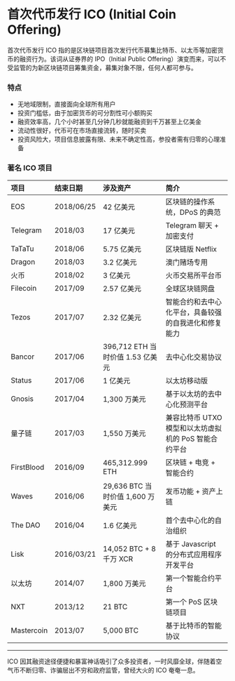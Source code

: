 # 首次代币发行 ICO (Initial Coin Offering)

首次代币发行 ICO 指的是区块链项目首次发行代币募集比特币、以太币等加密货币的融资行为。该词从证券界的 IPO（Initial Public Offering）演变而来，可以不受监管的为新区块链项目筹集资金，募集对象不限，任何人都可参与。

### 特点

- 无地域限制，直接面向全球所有用户
- 投资门槛低，由于加密货币的可分割性可小额购买
- 融资效率高，几个小时甚至几分钟几秒就能融资到千万甚至上亿美金
- 流动性很好，代币可在市场直接流转，随时买卖
- 投资风险大，项目信息披露有限、未来不确定性高，参投者需有归零的心理准备

### 著名 ICO 项目

| 项目 | 结束日期 | 涉及资产 | 简介 |
| :----- | :---- | :---- | :---- |
| EOS | 2018/06/25 | 42 亿美元 | 区块链的操作系统，DPoS 的典范 | 
| Telegram | 2018/03 | 17 亿美元 | Telegram 聊天 + 加密支付 | 
| TaTaTu | 2018/06 | 5.75 亿美元 | 区块链版 Netflix | 
| Dragon | 2018/03 | 3.2 亿美元 | 澳门赌场专用 | 
| 火币 | 2018/02 | 3 亿美元 | 火币交易所平台币 | 
| Filecoin | 2017/09 | 2.57 亿美元 | 全球区块链网盘 | 
| Tezos | 2017/07 | 2.32 亿美元 | 智能合约和去中心化平台，具备较强的自我进化和修复能力 | 
| Bancor | 2017/06| 396,712 ETH 当时价值 1.53 亿美元  | 去中心化交易协议 | 
| Status | 2017/06| 1 亿美元  | 以太坊移动版 | 
| Gnosis | 2017/04| 1,300 万美元  | 基于以太坊的去中心化预测平台 | 
| 量子链 | 2017/03 | 1,550 万美元  | 兼容比特币 UTXO 模型和以太坊虚拟机的 PoS 智能合约平台 | 
| FirstBlood | 2016/09 | 465,312.999 ETH  | 区块链 + 电竞 + 智能合约 | 
| Waves | 2016/06 | 29,636 BTC 当时价值 1,600 万美元  | 发币功能 + 资产上链 | 
| The DAO | 2016/04 | 1.6 亿美元  | 首个去中心化的自治组织 |
| Lisk | 2016/03/21 | 14,052 BTC + 8 千万 XCR | 基于 Javascript 的分布式应用程序开发平台 |  
| 以太坊 | 2014/07 | 1,800 万美元  | 第一个智能合约平台 | 
| NXT | 2013/12 | 21 BTC | 第一个 PoS 区块链项目 | 
| Mastercoin | 2013/07 | 5,000 BTC | 基于比特币的智能协议 | 

---
ICO 因其融资途径便捷和暴富神话吸引了众多投资者，一时风靡全球，伴随着空气币不断归零、诈骗层出不穷和政府监管，曾经大火的 ICO 奄奄一息。
